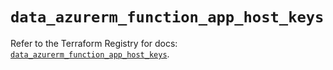 # `data_azurerm_function_app_host_keys`

Refer to the Terraform Registry for docs: [`data_azurerm_function_app_host_keys`](https://registry.terraform.io/providers/hashicorp/azurerm/4.47.0/docs/data-sources/function_app_host_keys).
